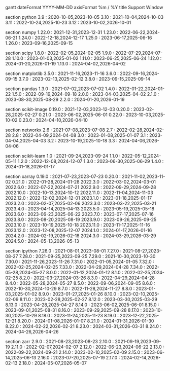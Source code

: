 gantt
dateFormat YYYY-MM-DD
axisFormat %m / %Y
title Support Window

section python
3.9 : 2020-10-05,2023-10-05
3.10 : 2021-10-04,2024-10-03
3.11 : 2022-10-24,2025-10-23
3.12 : 2023-10-02,2026-10-01

section numpy
1.22.0 : 2021-12-31,2023-12-31
1.23.0 : 2022-06-22,2024-06-21
1.24.0 : 2022-12-18,2024-12-17
1.25.0 : 2023-06-17,2025-06-16
1.26.0 : 2023-09-16,2025-09-15

section scipy
1.8.0 : 2022-02-05,2024-02-05
1.9.0 : 2022-07-29,2024-07-28
1.10.0 : 2023-01-03,2025-01-02
1.11.0 : 2023-06-25,2025-06-24
1.12.0 : 2024-01-20,2026-01-19
1.13.0 : 2024-04-02,2026-04-02

section matplotlib
3.5.0 : 2021-11-16,2023-11-16
3.6.0 : 2022-09-16,2024-09-15
3.7.0 : 2023-02-13,2025-02-12
3.8.0 : 2023-09-15,2025-09-14

section pandas
1.3.0 : 2021-07-02,2023-07-02
1.4.0 : 2022-01-22,2024-01-22
1.5.0 : 2022-09-19,2024-09-18
2.0.0 : 2023-04-03,2025-04-02
2.1.0 : 2023-08-30,2025-08-29
2.2.0 : 2024-01-20,2026-01-19

section scikit-image
0.19.0 : 2021-12-03,2023-12-03
0.20.0 : 2023-02-28,2025-02-27
0.21.0 : 2023-06-02,2025-06-01
0.22.0 : 2023-10-03,2025-10-02
0.23.0 : 2024-04-10,2026-04-10

section networkx
2.6 : 2021-07-08,2023-07-08
2.7 : 2022-02-28,2024-02-28
2.8 : 2022-04-09,2024-04-08
3.0 : 2023-01-08,2025-01-07
3.1 : 2023-04-04,2025-04-03
3.2 : 2023-10-19,2025-10-18
3.3 : 2024-04-06,2026-04-06

section scikit-learn
1.0 : 2021-09-24,2023-09-24
1.1.0 : 2022-05-12,2024-05-11
1.2.0 : 2022-12-08,2024-12-07
1.3.0 : 2023-06-30,2025-06-29
1.4.0 : 2024-01-18,2026-01-17

section xarray
0.19.0 : 2021-07-23,2023-07-23
0.20.0 : 2021-11-02,2023-11-02
0.21.0 : 2022-01-28,2024-01-28
2022.3.0 : 2022-03-02,2024-03-01
2022.6.0 : 2022-07-22,2024-07-21
2022.9.0 : 2022-09-29,2024-09-28
2022.10.0 : 2022-10-13,2024-10-12
2022.11.0 : 2022-11-04,2024-11-03
2022.12.0 : 2022-12-02,2024-12-01
2023.1.0 : 2023-01-18,2025-01-17
2023.2.0 : 2023-02-07,2025-02-06
2023.3.0 : 2023-03-22,2025-03-21
2023.4.0 : 2023-04-14,2025-04-13
2023.5.0 : 2023-05-19,2025-05-18
2023.6.0 : 2023-06-23,2025-06-22
2023.7.0 : 2023-07-17,2025-07-16
2023.8.0 : 2023-08-20,2025-08-19
2023.9.0 : 2023-09-26,2025-09-25
2023.10.0 : 2023-10-19,2025-10-18
2023.11.0 : 2023-11-17,2025-11-16
2023.12.0 : 2023-12-08,2025-12-07
2024.1.0 : 2024-01-17,2026-01-16
2024.2.0 : 2024-02-19,2026-02-18
2024.3.0 : 2024-03-29,2026-03-29
2024.5.0 : 2024-05-13,2026-05-13

section ipython
7.26.0 : 2021-08-01,2023-08-01
7.27.0 : 2021-08-27,2023-08-27
7.28.0 : 2021-09-25,2023-09-25
7.29.0 : 2021-10-30,2023-10-30
7.30.0 : 2021-11-26,2023-11-26
7.31.0 : 2022-01-05,2024-01-05
7.32.0 : 2022-02-25,2024-02-25
7.33.0 : 2022-04-29,2024-04-28
7.34.0 : 2022-05-28,2024-05-27
8.0.0 : 2022-01-12,2024-01-12
8.1.0 : 2022-02-25,2024-02-25
8.2.0 : 2022-03-27,2024-03-26
8.3.0 : 2022-04-29,2024-04-28
8.4.0 : 2022-05-28,2024-05-27
8.5.0 : 2022-09-06,2024-09-05
8.6.0 : 2022-10-30,2024-10-29
8.7.0 : 2022-11-28,2024-11-27
8.8.0 : 2023-01-03,2025-01-02
8.9.0 : 2023-01-27,2025-01-26
8.10.0 : 2023-02-10,2025-02-09
8.11.0 : 2023-02-28,2025-02-27
8.12.0 : 2023-03-30,2025-03-29
8.13.0 : 2023-04-28,2025-04-27
8.14.0 : 2023-06-02,2025-06-01
8.15.0 : 2023-09-01,2025-08-31
8.16.0 : 2023-09-29,2025-09-28
8.17.0 : 2023-10-30,2025-10-29
8.18.0 : 2023-11-24,2025-11-23
8.19.0 : 2023-12-22,2025-12-21
8.20.0 : 2024-01-08,2026-01-07
8.21.0 : 2024-01-31,2026-01-30
8.22.0 : 2024-02-22,2026-02-21
8.23.0 : 2024-03-31,2026-03-31
8.24.0 : 2024-04-26,2026-04-26

section zarr
2.9.0 : 2021-08-23,2023-08-23
2.10.0 : 2021-09-19,2023-09-19
2.11.0 : 2022-02-07,2024-02-07
2.12.0 : 2022-06-23,2024-06-22
2.13.0 : 2022-09-22,2024-09-21
2.14.0 : 2023-02-10,2025-02-09
2.15.0 : 2023-06-14,2025-06-13
2.16.0 : 2023-07-20,2025-07-19
2.17.0 : 2024-02-14,2026-02-13
2.18.0 : 2024-05-07,2026-05-07
